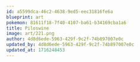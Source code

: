 ```yaml
---
id: a5599dca-46c2-4638-9ed5-eec31816fe6a
blueprint: art
pokemon: 81611f18-7f40-4107-ba61-b34169cba1a6
title: Piloswine
image: art/221.png
author: 4d8d6ede-5963-429f-9c2f-74b897007e0c
updated_by: 4d8d6ede-5963-429f-9c2f-74b897007e0c
updated_at: 1716248453
---
```

